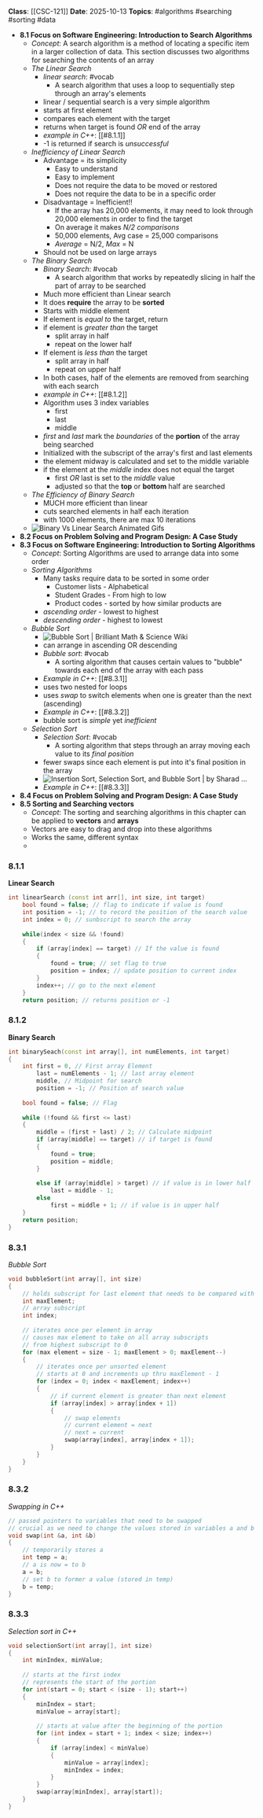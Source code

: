 **Class**: [[CSC-121]]
**Date**: 2025-10-13
**Topics**: #algorithms #searching #sorting #data

- **8.1 Focus on Software Engineering: Introduction to Search Algorithms**
	- *Concept*: A search algorithm is a method of locating a specific item in a larger collection of data. This section discusses two algorithms for searching the contents of an array
	- *The Linear Search*
		- *linear search*: #vocab 
			- A search algorithm that uses a loop to sequentially step through an array's elements
		- linear / sequential search is a very simple algorithm
		- starts at first element
		- compares each element with the target
		- returns when target is found *OR* end of the array
		- *example in C++*: [[#8.1.1]]
		- -1 is returned if search is *unsuccessful* 
	- *Inefficiency of Linear Search*
		- Advantage = its simplicity
			- Easy to understand
			- Easy to implement
			- Does not require the data to be moved or restored
			- Does not require the data to be in a specific order
		- Disadvantage = Inefficient!!
			- If the array has 20,000 elements, it may need to look through 20,000 elements in order to find the target
			- On average it makes *N/2 comparisons* 
			- 50,000 elements, Avg case = 25,000 comparisons
			- *Average* = N/2, *Max* = N
		- Should not be used on large arrays
	- *The Binary Search*
		- *Binary Search*: #vocab 
			- A search algorithm that works by repeatedly slicing in half the part of array to be searched 
		- Much more efficient than Linear search
		- It does **require** the array to be **sorted**
		- Starts with middle element
		- If element is *equal to* the target, return
		- if element is *greater than* the target
			- split array in half
			- repeat on the lower half
		- If element is *less than* the target
			- split array in half
			- repeat on upper half
		- In both cases, half of the elements are removed from searching with each search
		- *example in C++*: [[#8.1.2]]
		- Algorithm uses 3 index variables
			- first
			- last
			- middle
		- *first* and *last* mark the *boundaries* of the **portion** of the array being searched
		- Initialized with the subscript of the array's first and last elements
		- the element midway is calculated and set to the middle variable
		- if the element at the *middle* index does not equal the target
			- first *OR* last is set to the *middle* value
			- adjusted so that the **top** or **bottom** half are searched
	- *The Efficiency of Binary Search*
		- MUCH more efficient than linear
		- cuts searched elements in half each iteration
		- with 1000 elements, there are max 10 iterations
	- ![Binary Vs Linear Search Animated Gifs](https://blog.penjee.com/wp-content/uploads/2015/04/binary-and-linear-search-animations.gif)
- **8.2 Focus on Problem Solving and Program Design: A Case Study**
- **8.3 Focus on Software Engineering: Introduction to Sorting Algorithms**
	- *Concept*: Sorting Algorithms are used to arrange data into some order
	- *Sorting Algorithms*
		- Many tasks require data to be sorted in some order
			- Customer lists - Alphabetical
			- Student Grades - From high to low
			- Product codes - sorted by how similar products are
		- *ascending order* - lowest to highest
		- *descending order* - highest to lowest
	- *Bubble Sort*
		- ![Bubble Sort | Brilliant Math & Science Wiki](https://upload.wikimedia.org/wikipedia/commons/c/c8/Bubble-sort-example-300px.gif)
		- can arrange in ascending OR descending
		- *Bubble sort*: #vocab 
			- A sorting algorithm that causes certain values to "bubble" towards each end of the array with each pass
		- *Example in C++*: [[#8.3.1]]
		- uses two nested for loops
		- uses *swap* to switch elements when one is greater than the next (ascending)
		- *Example in C++*: [[#8.3.2]]
		- bubble sort is *simple* yet *inefficient*
	- *Selection Sort*
		- *Selection Sort*: #vocab 
			- A sorting algorithm that steps through an array moving each value to its *final position*
		- fewer swaps since each element is put into it's final position in the array
		- ![Insertion Sort, Selection Sort, and Bubble Sort | by Sharad ...](https://miro.medium.com/1*5WXRN62ddiM_Gcf4GDdCZg.gif)
		- *Example in C++*: [[#8.3.3]]
- **8.4 Focus on Problem Solving and Program Design: A Case Study**
- **8.5 Sorting and Searching vectors**
	- *Concept*: The sorting and searching algorithms in this chapter can be applied to **vectors** and **arrays**
	- Vectors are easy to drag and drop into these algorithms 
	- Works the same, different syntax
	- 

### 8.1.1
**Linear Search**
```c++
int linearSearch (const int arr[], int size, int target)
	bool found = false; // flag to indicate if value is found
	int position = -1; // to record the position of the search value
	int index = 0; // sunbscript to search the array
	
	while(index < size && !found)
	{
		if (array[index] == target) // If the value is found
		{
			found = true; // set flag to true
			position = index; // update position to current index
		}
		index++; // go to the next element
	}
	return position; // returns position or -1
```

### 8.1.2
**Binary Search**
```c++
int binarySeach(const int array[], int numElements, int target)
{
	int first = 0, // First array Element
		last = numElements - 1; // last array element
		middle, // Midpoint for search
		position = -1; // Position of search value
		
	bool found = false; // Flag
	
	while (!found && first <= last)
	{
		middle = (first + last) / 2; // Calculate midpoint
		if (array[middle] == target) // if target is found
		{
			found = true;
			position = middle;
		}
		
		else if (array[middle] > target) // if value is in lower half
			last = middle - 1;
		else
			first = middle + 1; // if value is in upper half
	}
	return position;
}
```

### 8.3.1
*Bubble Sort*
```c++
void bubbleSort(int array[], int size)
{
	// holds subscript for last element that needs to be compared with neighbor
	int maxElement;
	// array subscript
	int index;
	
	// iterates once per element in array
	// causes max element to take on all array subscripts
	// from highest subscript to 0
	for (max element = size - 1; maxElement > 0; maxElement--)
	{
		// iterates once per unsorted element
		// starts at 0 and increments up thru maxElement - 1 
		for (index = 0; index < maxElement; index++)
		{
			// if current element is greater than next element
			if (array[index] > array[index + 1])
			{
				// swap elements
				// current element = next 
				// next = current
				swap(array[index], array[index + 1]);
			}
		}
	}
}
```

### 8.3.2
*Swapping in C++*
```c++
// passed pointers to variables that need to be swapped
// crucial as we need to change the values stored in variables a and b
void swap(int &a, int &b)
{
	// temporarily stores a
	int temp = a;
	// a is now = to b
	a = b;
	// set b to former a value (stored in temp)
	b = temp;
}
```

### 8.3.3
*Selection sort in C++*
```c++
void selectionSort(int array[], int size)
{
	int minIndex, minValue;
	
	// starts at the first index
	// represents the start of the portion	
	for int(start = 0; start < (size - 1); start++)
	{
		minIndex = start;
		minValue = array[start];
		
		// starts at value after the beginning of the portion
		for (int index = start + 1; index < size; index++)
		{
			if (array[index] < minValue)
			{
				minValue = array[index];
				minIndex = index;
			}
		}
		swap(array[minIndex], array[start]);
	}
}
```